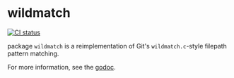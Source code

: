 # wildmatch

[![CI status][ci_badge]][ci_url]

[ci_badge]: https://github.com/git-lfs/wildmatch/workflows/CI/badge.svg
[ci_url]: https://github.com/git-lfs/wildmatch/actions?query=workflow%3ACI

package `wildmatch` is a reimplementation of Git's `wildmatch.c`-style filepath pattern matching.

For more information, see the [godoc][1].

[1]: https://godoc.org/github.com/git-lfs/wildmatch
